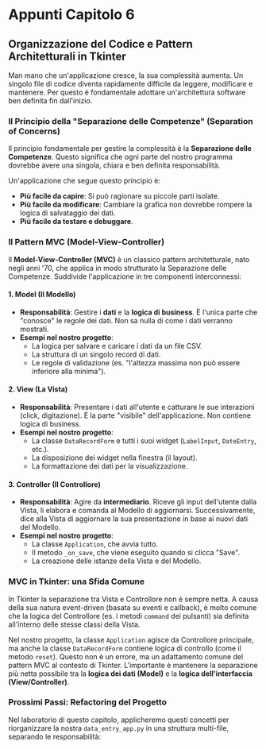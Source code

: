 # Appunti Capitolo 6
 
 ## Organizzazione del Codice e Pattern Architetturali in Tkinter
 
 Man mano che un'applicazione cresce, la sua complessità aumenta. Un singolo file di codice diventa rapidamente difficile da leggere, modificare e mantenere. Per questo è fondamentale adottare un'architettura software ben definita fin dall'inizio.
 
 ### Il Principio della "Separazione delle Competenze" (Separation of Concerns)
 
 Il principio fondamentale per gestire la complessità è la **Separazione delle Competenze**. Questo significa che ogni parte del nostro programma dovrebbe avere una singola, chiara e ben definita responsabilità.
 
 Un'applicazione che segue questo principio è:
 - **Più facile da capire**: Si può ragionare su piccole parti isolate.
 - **Più facile da modificare**: Cambiare la grafica non dovrebbe rompere la logica di salvataggio dei dati.
 - **Più facile da testare e debuggare**.
 
 ### Il Pattern MVC (Model-View-Controller)
 
 Il **Model-View-Controller (MVC)** è un classico pattern architetturale, nato negli anni '70, che applica in modo strutturato la Separazione delle Competenze. Suddivide l'applicazione in tre componenti interconnessi:
 
 #### 1. Model (Il Modello)
 
 *   **Responsabilità**: Gestire i **dati** e la **logica di business**. È l'unica parte che "conosce" le regole dei dati. Non sa nulla di come i dati verranno mostrati.
 *   **Esempi nel nostro progetto**:
     *   La logica per salvare e caricare i dati da un file CSV.
     *   La struttura di un singolo record di dati.
     *   Le regole di validazione (es. "l'altezza massima non può essere inferiore alla minima").
 
 #### 2. View (La Vista)
 
 *   **Responsabilità**: Presentare i dati all'utente e catturare le sue interazioni (click, digitazione). È la parte "visibile" dell'applicazione. Non contiene logica di business.
 *   **Esempi nel nostro progetto**:
     *   La classe `DataRecordForm` e tutti i suoi widget (`LabelInput`, `DateEntry`, etc.).
     *   La disposizione dei widget nella finestra (il layout).
     *   La formattazione dei dati per la visualizzazione.
 
 #### 3. Controller (Il Controllore)
 
 *   **Responsabilità**: Agire da **intermediario**. Riceve gli input dell'utente dalla Vista, li elabora e comanda al Modello di aggiornarsi. Successivamente, dice alla Vista di aggiornare la sua presentazione in base ai nuovi dati del Modello.
 *   **Esempi nel nostro progetto**:
     *   La classe `Application`, che avvia tutto.
     *   Il metodo `_on_save`, che viene eseguito quando si clicca "Save".
     -   La creazione delle istanze della Vista e del Modello.
 
 ### MVC in Tkinter: una Sfida Comune
 
 In Tkinter la separazione tra Vista e Controllore non è sempre netta. A causa della sua natura event-driven (basata su eventi e callback), è molto comune che la logica del Controllore (es. i metodi `command` dei pulsanti) sia definita all'interno delle stesse classi della Vista.
 
 Nel nostro progetto, la classe `Application` agisce da Controllore principale, ma anche la classe `DataRecordForm` contiene logica di controllo (come il metodo `reset`). Questo non è un errore, ma un adattamento comune del pattern MVC al contesto di Tkinter. L'importante è mantenere la separazione più netta possibile tra la **logica dei dati (Model)** e la **logica dell'interfaccia (View/Controller)**.
 
 ### Prossimi Passi: Refactoring del Progetto
 
 Nel laboratorio di questo capitolo, applicheremo questi concetti per riorganizzare la nostra `data_entry_app.py` in una struttura multi-file, separando le responsabilità: